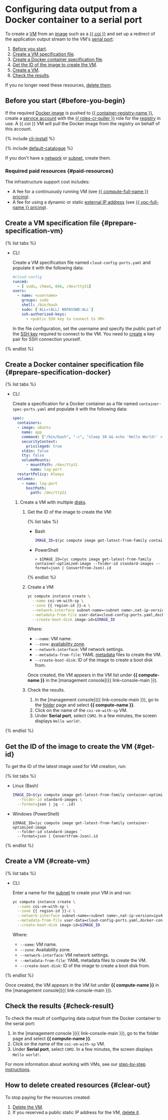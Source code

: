 # Configuring data output from a Docker container to a serial port

To create a [VM](../../compute/concepts/vm.md) from an [image](../../compute/concepts/image.md) such as a [{{ coi }}](../concepts/index.md) and set up a redirect of the application output stream to the VM's [serial port](../../compute/operations/serial-console/index.md#configuration):
1. [Before you start](#before-you-begin).
1. [Create a VM specification file](#prepare-specification-vm).
1. [Create a Docker container specification file](#prepare-specification-docker).
1. [Get the ID of the image to create the VM](#get-id).
1. [Create a VM](#create-vm).
1. [Check the results](#check-result).

If you no longer need these resources, [delete them](#clear-out).

## Before you start {#before-you-begin}

If the required [Docker image](../../container-registry/concepts/docker-image.md) is pushed to [{{ container-registry-name }}](../../container-registry/), create a [service account](../../iam/operations/sa/create.md) with the [{{ roles-cr-puller }}](../../container-registry/security/index.md#choosing-roles) role for the [registry](../../container-registry/concepts/registry.md) in use. A {{ coi }} VM will pull the Docker image from the registry on behalf of this account.

{% include [cli-install](../../_includes/cli-install.md) %}

{% include [default-catalogue](../../_includes/default-catalogue.md) %}

If you don't have a [network](../../vpc/operations/network-create.md) or [subnet](../../vpc/operations/subnet-create.md), create them.

### Required paid resources {#paid-resources}

The infrastructure support cost includes:
* A fee for a continuously running VM (see [{{ compute-full-name }} pricing](../../compute/pricing.md)).
* A fee for using a dynamic or static [external IP address](../../vpc/concepts/address.md#public-addresses) (see [{{ vpc-full-name }} pricing](../../vpc/pricing.md)).

## Create a VM specification file {#prepare-specification-vm}

{% list tabs %}

- CLI

  Create a VM specification file named `cloud-config-ports.yaml` and populate it with the following data:

  ```yaml
  #cloud-config
  runcmd:
    - [ sudo, chmod, 666, /dev/ttyS1]
  users:
    - name: <username>
      groups: sudo
      shell: /bin/bash
      sudo: ['ALL=(ALL) NOPASSWD:ALL']
      ssh-authorized-keys:
        - <public SSH key to connect to VM>
  ```

  In the file configuration, set the username and specify the public part of the [SSH key](../../compute/operations/vm-connect/ssh.md#creating-ssh-keys) required to connect to the VM. You need to [create](../../compute/operations/vm-connect/ssh.md#creating-ssh-keys) a key pair for SSH connection yourself.

{% endlist %}

## Create a Docker container specification file {#prepare-specification-docker}

{% list tabs %}

- CLI

  Create a specification for a Docker container as a file named `container-spec-ports.yaml` and populate it with the following data:

  ```yaml
  spec:
    containers:
    - image: ubuntu
      name: app
      command: ["/bin/bash", "-c", "sleep 30 && echo 'Hello World!' > /dev/ttyS1"]
      securityContext:
        privileged: true
      stdin: false
      tty: false
      volumeMounts:
        - mountPath: /dev/ttyS1
          name: log-port
    restartPolicy: Always
    volumes:
      - name: log-port
        hostPath:
          path: /dev/ttyS1
  ```

  1. Create a VM with multiple [disks](../../compute/concepts/disk.md).
     1. Get the ID of the image to create the VM:

        {% list tabs %}

        - Bash

          ```bash
          IMAGE_ID=$(yc compute image get-latest-from-family container-optimized-image --folder-id standard-images --format=json | jq -r .id)
          ```

        - PowerShell

          ```shell script
          > $IMAGE_ID=(yc compute image get-latest-from-family container-optimized-image --folder-id standard-images --format=json | ConvertFrom-Json).id
          ```

        {% endlist %}

     1. Create a VM:

        ```bash
        yc compute instance create \
          --name coi-vm-with-sp \
          --zone {{ region-id }}-a \
          --network-interface subnet-name=<subnet name>,nat-ip-version=ipv4 \
          --metadata-from-file user-data=cloud-config-ports.yaml,docker-container-declaration=container-spec-ports.yaml \
          --create-boot-disk image-id=$IMAGE_ID
        ```

        Where:
        * `--name`: VM name.
        * `--zone`: [availability zone](../../overview/concepts/geo-scope.md).
        * `--network-interface`: VM network settings.
        * `--metadata-from-file`: YAML [metadata](../../compute/concepts/vm-metadata.md) files to create the VM.
        * `--create-boot-disk`: ID of the image to create a boot disk from.

        Once created, the VM appears in the VM list under **{{ compute-name }}** in the [management console]({{ link-console-main }}).
     1. Check the results.
        1. In the [management console]({{ link-console-main }}), go to the [folder](../../resource-manager/concepts/resources-hierarchy.md#folder) page and select **{{ compute-name }}**.
        1. Click on the name of the `coi-vm-with-sp` VM.
        1. Under **Serial port**, select `COM2`. In a few minutes, the screen displays `Hello world!`.

{% endlist %}

## Get the ID of the image to create the VM {#get-id}

To get the ID of the latest image used for VM creation, run:

{% list tabs %}

- Linux (Bash)

  ```bash
  IMAGE_ID=$(yc compute image get-latest-from-family container-optimized-image \
    --folder-id standard-images \
    --format=json | jq -r .id)
  ```

- Windows (PowerShell)

  ```shell script
  $IMAGE_ID=(yc compute image get-latest-from-family container-optimized-image `
    --folder-id standard-images `
    --format=json | ConvertFrom-Json).id
  ```

{% endlist %}

## Create a VM {#create-vm}

{% list tabs %}

- CLI

  Enter a name for the [subnet](../../vpc/operations/subnet-create.md) to create your VM in and run:

  ```bash
  yc compute instance create \
    --name coi-vm-with-sp \
    --zone {{ region-id }}-c \
    --network-interface subnet-name=<subnet name>,nat-ip-version=ipv4 \
    --metadata-from-file user-data=cloud-config-ports.yaml,docker-container-declaration=container-spec-ports.yaml \
    --create-boot-disk image-id=$IMAGE_ID
  ```

  Where:
  * `--name`: VM name.
  * `--zone`: Availability zone.
  * `--network-interface`: VM network settings.
  * `--metadata-from-file`: YAML metadata files to create the VM.
  * `--create-boot-disk`: ID of the image to create a boot disk from.

{% endlist %}

Once created, the VM appears in the VM list under **{{ compute-name }}** in the [management console]({{ link-console-main }}).

## Check the results {#check-result}

To check the result of configuring data output from the Docker container to the serial port:
1. In the [management console ]({{ link-console-main }}), go to the folder page and select **{{ compute-name }}**.
1. Click on the name of the `coi-vm-with-sp` VM.
1. Under **Serial port**, select `COM2`. In a few minutes, the screen displays `Hello world!`.

For more information about working with VMs, see our [step-by-step instructions](../../compute/operations/index.md).

## How to delete created resources {#clear-out}

To stop paying for the resources created:
1. [Delete the VM](../../compute/operations/vm-control/vm-delete.md).
1. If you reserved a public static IP address for the VM, [delete it](../../vpc/operations/address-delete.md).